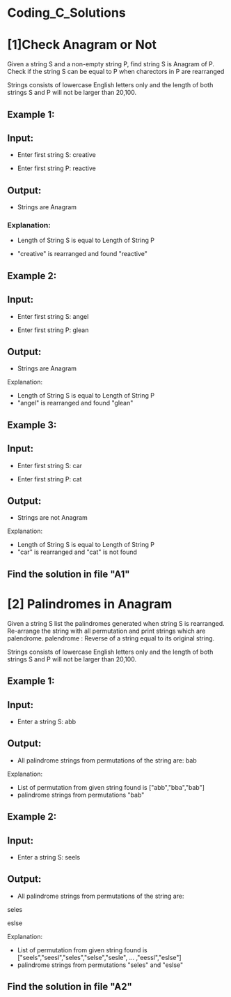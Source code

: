 # Coding_C_Solutions
# [1]Check Anagram or Not
Given a string S and a non-empty string P, find string S is Anagram of P.
Check if the string S can be equal to P when charectors in P are rearranged

Strings consists of lowercase English letters only and the length of both strings S and P will not be larger than 20,100.


## Example 1:

## Input:
* Enter first string S: creative

* Enter first string P: reactive
## Output:
* Strings are Anagram

### Explanation:
* Length of String S is equal to Length of String P  

 * "creative" is rearranged and found "reactive" 

## Example 2:

## Input:
* Enter first string S: angel

* Enter first string P: glean
## Output:
* Strings are Anagram

Explanation:
* Length of String S is equal to Length of String P  
 * "angel" is rearranged and found "glean"
 
## Example 3:

## Input:
* Enter first string S: car

* Enter first string P: cat
## Output:
* Strings are not Anagram

Explanation:
* Length of String S is equal to Length of String P  
 * "car" is rearranged and "cat" is not found 

## Find the solution in file "A1"

# [2] Palindromes in Anagram
Given a string S list the palindromes generated when string S is rearranged.
Re-arrange the string with all permutation and print strings which are palendrome.
palendrome : Reverse of a string equal to its original string.

Strings consists of lowercase English letters only and the length of both strings S and P will not be larger than 20,100.

## Example 1:

## Input:
* Enter a string S: abb
## Output:
* All palindrome strings from permutations of the string are:
bab

Explanation:
* List of permutation from given string found is ["abb","bba","bab"]
* palindrome strings from permutations "bab"

## Example 2:

## Input:
* Enter a string S: seels 
## Output:
* All palindrome strings from permutations of the string are:

seles

eslse

Explanation:
* List of permutation from given string found is ["seels","seesl","seles","selse","sesle", ... ,"eessl","eslse"]
* palindrome strings from permutations "seles" and "eslse"

## Find the solution in file "A2"
